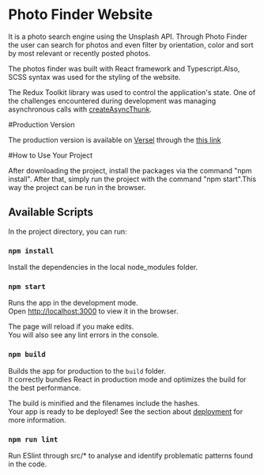 # Photo Finder Website

It is a photo search engine using the Unsplash API. Through Photo Finder the user can search for photos and even filter by orientation, color and sort by most relevant or recently posted photos.

The photos finder was built with React framework and Typescript.Also, SCSS syntax was used for the styling of the website.

The Redux Toolkit library was used to control the application's state. One of the challenges encountered during development was managing asynchronous calls with [createAsyncThunk](https://redux.js.org/tutorials/fundamentals/part-6-async-logic#using-the-redux-thunk-middleware).

#Production Version

The production version is available on [Versel](https://vercel.com/) through the [this link](https://photo-search-tool.vercel.app/)

#How to Use Your Project

After downloading the project, install the packages via the command "npm install". After that, simply run the project with the command "npm start".This way the project can be run in the browser.

## Available Scripts

In the project directory, you can run:

### `npm install`

Install the dependencies in the local node_modules folder.

### `npm start`

Runs the app in the development mode.\
Open [http://localhost:3000](http://localhost:3000) to view it in the browser.

The page will reload if you make edits.\
You will also see any lint errors in the console.

### `npm build`

Builds the app for production to the `build` folder.\
It correctly bundles React in production mode and optimizes the build for the best performance.

The build is minified and the filenames include the hashes.\
Your app is ready to be deployed!
See the section about [deployment](https://facebook.github.io/create-react-app/docs/deployment) for more information.

### `npm run lint`

Run ESlint through src/* to analyse and identify problematic patterns found in the code.


